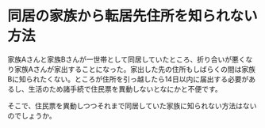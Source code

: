 
# 同居の家族から転居先住所を知られない方法

家族Aさんと家族Bさんが一世帯として同居していたところ、折り合いが悪くなり家族Aさんが家出することになった。家出した先の住所もしばらくの間は家族Bに知られたくない。ところが住所を引っ越したら14日以内に届出する必要があるし、生活のため諸手続で住民票を異動しないとなにかと不便です。

そこで、住民票を異動しつつそれまで同居していた家族に知られない方法はないのでしょうか。